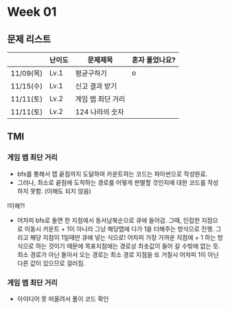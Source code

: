 # Week 01

## 문제 리스트

|                |난이도|문제제목|혼자 풀었나요?|
|----------------|------|-------|-------------|
|11/09(목)|Lv.1|평균구하기|o|
|11/15(수)|Lv.1|신고 결과 받기||
|11/11(토)|Lv.2|게임 맵 최단 거리||
|11/11(토)|Lv.2|124 나라의 숫자||

## TMI
### 게임 맵 최단 거리
- bfs를 통해서 맵 끝점까지 도달하여 카운트하는 코드는 파이썬으로 작성완료.<br>
- 그러나, 최소로 끝점에 도착하는 경로를 어떻게 판별할 것인지에 대한 코드를 작성하지 못함. (이해도 되지 않음)

!이해?!
- 어차피 bfs로 돌면 한 지점에서 동서남북순으로 큐에 들어감. 그때, 인접한 지점으로 이동시 카운트 + 1이 아니라 그냥 해당맵에 다가 1을 더해주는 방식으로 진행. 그리고 해당 지점이 1일때만 큐에 넣는 식으로! 어차피 가장 가까운 지점에 + 1 하는 방식으로 하는 것이기 때문에 목표지점에는 경로상 최솟값이 들어 갈 수밖에 없는 듯. 최소 경로가 아닌 돌아서 오는 경로는 최소 경로 지점을 또 거칠시 어차피 1이 아닌 다른 값이 있으므로 걸러짐.

### 게임 맵 최단 거리
- 아이디어 못 떠올려서 풀이 코드 확인
